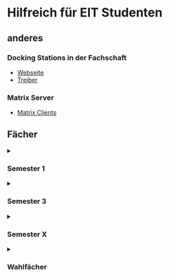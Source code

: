 # Hilfreich für EIT Studenten

## anderes

### Docking Stations in der Fachschaft

* [Webseite](https://i-tec.pro/de/produkt/u3hdmidvidock-3/)
* [Treiber](https://i-tec.cz/wp-content/uploads/man_dri/DisplayLink_Ubuntu.zip)

### Matrix Server

* [Matrix Clients](https://matrix.org/ecosystem/clients/)

## Fächer
<details>
<summary>
 
### Semester 1

</summary>

#### Info 1&2
* C & C++ Compiler:
  * [GCC](https://gcc.gnu.org/): `sudo apt install gcc`
* optional IDE:
  *  [Visual Studio Code](https://code.visualstudio.com/): https://code.visualstudio.com/docs/setup/linux
  *  [Eclipse](https://www.eclipse.org/downloads/packages/): https://www.eclipse.org/downloads/packages/installer

#### Gleichstromtechnik

* [LTSpice](https://www.analog.com/en/design-center/design-tools-and-calculators/ltspice-simulator.html):
  * leider nur mit [Wine](https://www.winehq.org/).
  * eine FOSS alternative ist [ngspice](https://ngspice.sourceforge.io/) welches schon in [KiCad](https://www.kicad.org/) enthalten ist ([KiCad Simulation](https://docs.kicad.org/7.0/de/eeschema/eeschema.html#simulator)).
* [KiCad](https://www.kicad.org/):
  * https://www.kicad.org/download/linux/

#### Digitaltechnik

* [Vivado](https://www.xilinx.com/support/download.html)
* Logic-simulator:
  * [Logisim-evolution](https://github.com/logisim-evolution/logisim-evolution)
  * [Digital](https://github.com/hneemann/Digital)

</details>

<details>
<summary>
 
### Semester 3

</summary>

#### ModSim

* [Python](https://www.python.org/): `sudo apt install python3 python3-numpy python3-scipy python3-matplotlib`
* [OpenModelica](https://openmodelica.org/download/download-linux):
  * requirements: `wget`, `pip`, `tee`
  ```bash
  # 1. OpenModelica repository zu APT quellen hinzufügen
  echo "deb-src https://build.openmodelica.org/apt stable" | sudo tee -a /etc/apt/sources.list.d/openmodelica.list
  wget -q http://build.openmodelica.org/apt/openmodelica.asc -O- | sudo apt-key add -
  # 2. Paketquelle "aktivieren"
  sudo apt update
  # 3. OpenModelica installieren
  sudo apt install openmodelica
  # 4. OMPython installieren
  python -m pip install -U https://github.com/OpenModelica/OMPython/archive/master.zip
  ```

#### Elektronik Labor

* Cadance: `ssh -Y <IZ Kürzel>@EIT-CAEE-S02.Hs-Karlsruhe.de`

#### Regelungstechnik

* [Matlab/Simulink](https://de.mathworks.com/support/requirements/matlab-linux.html)

</details>

<details>
 <summary>
  
### Semester X

</summary>

#### EDS

Siehe [Digitaltechnik](#Digitaltechnik).

#### Hochfrequenztechnik

* [Keysight ADS](https://www.keysight.com/de/de/lib/software-detail/computer-software/pathwave-advanced-design-system-ads-software-2212036/ads-2023-linux.html)

#### Digitale Signal Prozesoren

* [Matlab](https://de.mathworks.com/support/requirements/matlab-linux.html)
* alternativ [GNU Octave](https://www.octave.org/)
  * [signal](https://gnu-octave.github.io/packages/signal/) (dependency: [control](https://gnu-octave.github.io/packages/control/))
* Eclipse:
  1. [J-Link](https://www.segger.com/downloads/jlink/) installieren
  2. `arm-none-eabi-gcc-cs`, `arm-none-eabi-gcc-cs-c++`, `arm-none-eabi-newlib` & `arm-none-eabi-gdb` installierenn
  3. Aktuelle [Eclipse IDE for Embedded C/C++ Developers](https://www.eclipse.org/downloads/packages/release/2023-12/r/eclipse-ide-embedded-cc-developers) installieren
  4. In Eclipse
     1. `File >> Open Project from File System >> Archive` den beispiel Code öffnen
     2.  `Run configurations` anpassen. `GDB SEGGER J-Link Debugging` auswählen und in Unterordner bei `C/C++ Application` das `\` zu einem `/` ändern
  5. Jetzt sollte alles gehen  
  
    

#### Bildverarbeitung

* Python
  * [scikit-image](https://pypi.org/project/scikit-image/) `pip install scikit-image`

</details>

<details>
<summary>
 
### Wahlfächer

</summary>
 
#### FEM

* Python
  * [NumPy](https://numpy.org/)
  * [Matplotlib](https://matplotlib.org/)
  * [MeshPy](https://documen.tician.de/meshpy/index.html) [pip](https://pypi.org/project/MeshPy/) `pip install MeshPy`
</details>
